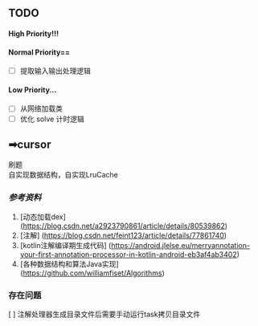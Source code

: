 ## TODO
#### High Priority!!!
#### Normal Priority==
- [ ] 提取输入输出处理逻辑
#### Low Priority...
- [ ] 从网络加载类
- [ ] 优化 solve 计时逻辑

## ➡cursor
刷题<br>
自实现数据结构，自实现LruCache



### *参考资料*
1. [动态加载dex] (https://blog.csdn.net/a2923790861/article/details/80539862)
2. [注解] (https://blog.csdn.net/feint123/article/details/77861740)
3. [kotlin注解编译期生成代码] (https://android.jlelse.eu/merryannotation-your-first-annotation-processor-in-kotlin-android-eb3af4ab3402)
4. [各种数据结构和算法Java实现] (https://github.com/williamfiset/Algorithms)

### 存在问题
[ ] 注解处理器生成目录文件后需要手动运行task拷贝目录文件